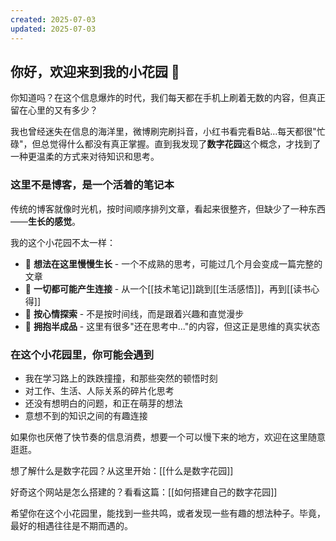 ```yaml
---
created: 2025-07-03
updated: 2025-07-03
---
```

## 你好，欢迎来到我的小花园 🌿

你知道吗？在这个信息爆炸的时代，我们每天都在手机上刷着无数的内容，但真正留在心里的又有多少？

我也曾经迷失在信息的海洋里，微博刷完刷抖音，小红书看完看B站...每天都很"忙碌"，但总觉得什么都没有真正掌握。直到我发现了**数字花园**这个概念，才找到了一种更温柔的方式来对待知识和思考。

### 这里不是博客，是一个活着的笔记本

传统的博客就像时光机，按时间顺序排列文章，看起来很整齐，但缺少了一种东西——**生长的感觉**。

我的这个小花园不太一样：
- 🌱 **想法在这里慢慢生长** - 一个不成熟的思考，可能过几个月会变成一篇完整的文章
- 🔗 **一切都可能产生连接** - 从一个[[技术笔记]]跳到[[生活感悟]]，再到[[读书心得]]
- 🎯 **按心情探索** - 不是按时间线，而是跟着兴趣和直觉漫步
- 🌿 **拥抱半成品** - 这里有很多"还在思考中..."的内容，但这正是思维的真实状态

### 在这个小花园里，你可能会遇到

- 我在学习路上的跌跌撞撞，和那些突然的顿悟时刻
- 对工作、生活、人际关系的碎片化思考
- 还没有想明白的问题，和正在萌芽的想法
- 意想不到的知识之间的有趣连接

如果你也厌倦了快节奏的信息消费，想要一个可以慢下来的地方，欢迎在这里随意逛逛。

想了解什么是数字花园？从这里开始：[[什么是数字花园]]

好奇这个网站是怎么搭建的？看看这篇：[[如何搭建自己的数字花园]]

希望你在这个小花园里，能找到一些共鸣，或者发现一些有趣的想法种子。毕竟，最好的相遇往往是不期而遇的。